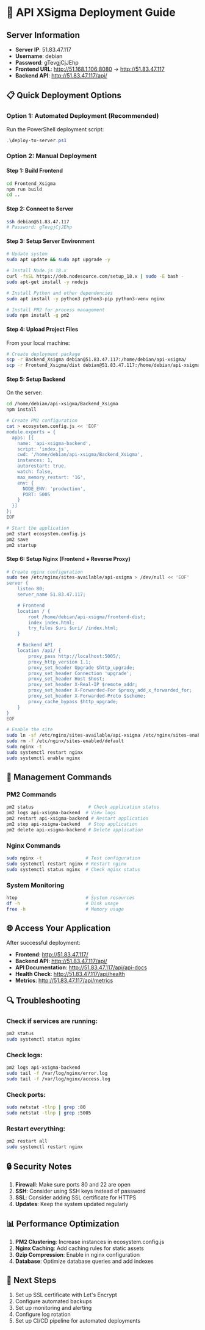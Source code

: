 # 🚀 API XSigma Deployment Guide

## Server Information
- **Server IP**: 51.83.47.117
- **Username**: debian
- **Password**: gTevgjCjJEhp
- **Frontend URL**: http://51.168.1.106:8080 → http://51.83.47.117
- **Backend API**: http://51.83.47.117/api/

## 📋 Quick Deployment Options

### Option 1: Automated Deployment (Recommended)

Run the PowerShell deployment script:
```powershell
.\deploy-to-server.ps1
```

### Option 2: Manual Deployment

#### Step 1: Build Frontend
```bash
cd Frontend_Xsigma
npm run build
cd ..
```

#### Step 2: Connect to Server
```bash
ssh debian@51.83.47.117
# Password: gTevgjCjJEhp
```

#### Step 3: Setup Server Environment
```bash
# Update system
sudo apt update && sudo apt upgrade -y

# Install Node.js 18.x
curl -fsSL https://deb.nodesource.com/setup_18.x | sudo -E bash -
sudo apt-get install -y nodejs

# Install Python and other dependencies
sudo apt install -y python3 python3-pip python3-venv nginx

# Install PM2 for process management
sudo npm install -g pm2
```

#### Step 4: Upload Project Files
From your local machine:
```bash
# Create deployment package
scp -r Backend_Xsigma debian@51.83.47.117:/home/debian/api-xsigma/
scp -r Frontend_Xsigma/dist debian@51.83.47.117:/home/debian/api-xsigma/frontend-dist
```

#### Step 5: Setup Backend
On the server:
```bash
cd /home/debian/api-xsigma/Backend_Xsigma
npm install

# Create PM2 configuration
cat > ecosystem.config.js << 'EOF'
module.exports = {
  apps: [{
    name: 'api-xsigma-backend',
    script: 'index.js',
    cwd: '/home/debian/api-xsigma/Backend_Xsigma',
    instances: 1,
    autorestart: true,
    watch: false,
    max_memory_restart: '1G',
    env: {
      NODE_ENV: 'production',
      PORT: 5005
    }
  }]
};
EOF

# Start the application
pm2 start ecosystem.config.js
pm2 save
pm2 startup
```

#### Step 6: Setup Nginx (Frontend + Reverse Proxy)
```bash
# Create nginx configuration
sudo tee /etc/nginx/sites-available/api-xsigma > /dev/null << 'EOF'
server {
    listen 80;
    server_name 51.83.47.117;

    # Frontend
    location / {
        root /home/debian/api-xsigma/frontend-dist;
        index index.html;
        try_files $uri $uri/ /index.html;
    }

    # Backend API
    location /api/ {
        proxy_pass http://localhost:5005/;
        proxy_http_version 1.1;
        proxy_set_header Upgrade $http_upgrade;
        proxy_set_header Connection 'upgrade';
        proxy_set_header Host $host;
        proxy_set_header X-Real-IP $remote_addr;
        proxy_set_header X-Forwarded-For $proxy_add_x_forwarded_for;
        proxy_set_header X-Forwarded-Proto $scheme;
        proxy_cache_bypass $http_upgrade;
    }
}
EOF

# Enable the site
sudo ln -sf /etc/nginx/sites-available/api-xsigma /etc/nginx/sites-enabled/
sudo rm -f /etc/nginx/sites-enabled/default
sudo nginx -t
sudo systemctl restart nginx
sudo systemctl enable nginx
```

## 🔧 Management Commands

### PM2 Commands
```bash
pm2 status                    # Check application status
pm2 logs api-xsigma-backend  # View logs
pm2 restart api-xsigma-backend # Restart application
pm2 stop api-xsigma-backend   # Stop application
pm2 delete api-xsigma-backend # Delete application
```

### Nginx Commands
```bash
sudo nginx -t                # Test configuration
sudo systemctl restart nginx # Restart nginx
sudo systemctl status nginx  # Check nginx status
```

### System Monitoring
```bash
htop                         # System resources
df -h                        # Disk usage
free -h                      # Memory usage
```

## 🌐 Access Your Application

After successful deployment:

- **Frontend**: http://51.83.47.117/
- **Backend API**: http://51.83.47.117/api/
- **API Documentation**: http://51.83.47.117/api/api-docs
- **Health Check**: http://51.83.47.117/api/health
- **Metrics**: http://51.83.47.117/api/metrics

## 🔍 Troubleshooting

### Check if services are running:
```bash
pm2 status
sudo systemctl status nginx
```

### Check logs:
```bash
pm2 logs api-xsigma-backend
sudo tail -f /var/log/nginx/error.log
sudo tail -f /var/log/nginx/access.log
```

### Check ports:
```bash
sudo netstat -tlnp | grep :80
sudo netstat -tlnp | grep :5005
```

### Restart everything:
```bash
pm2 restart all
sudo systemctl restart nginx
```

## 🔒 Security Notes

1. **Firewall**: Make sure ports 80 and 22 are open
2. **SSH**: Consider using SSH keys instead of password
3. **SSL**: Consider adding SSL certificate for HTTPS
4. **Updates**: Keep the system updated regularly

## 📊 Performance Optimization

1. **PM2 Clustering**: Increase instances in ecosystem.config.js
2. **Nginx Caching**: Add caching rules for static assets
3. **Gzip Compression**: Enable in nginx configuration
4. **Database**: Optimize database queries and add indexes

## 🚀 Next Steps

1. Set up SSL certificate with Let's Encrypt
2. Configure automated backups
3. Set up monitoring and alerting
4. Configure log rotation
5. Set up CI/CD pipeline for automated deployments
